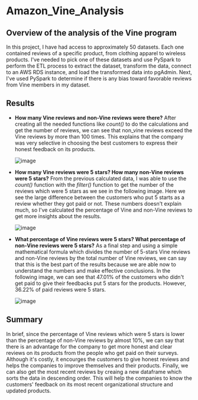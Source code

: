 # Amazon_Vine_Analysis

## Overview of the analysis of the Vine program
In this project, I have had access to approximately 50 datasets. Each one contained reviews of a specific product, from clothing apparel to wireless products. I've needed to pick one of these datasets and use PySpark to perform the ETL process to extract the dataset, transform the data, connect to an AWS RDS instance, and load the transformed data into pgAdmin. Next, I've used PySpark to determine if there is any bias toward favorable reviews from Vine members in my dataset. 

## Results
 - **How many Vine reviews and non-Vine reviews were there?**
   After creating all the needed functions like *count()* to do the calculations and get the number of reviews, we can see that non_vine reviews exceed the Vine reviews by more than 100 times. This explains that the company was very selective in choosing the best customers to express their honest feedback on its products. 

   ![image](https://user-images.githubusercontent.com/80184581/128790748-ee6d1297-f175-4f6a-93a1-96bbfd3e13e8.png)

 - **How many Vine reviews were 5 stars? How many non-Vine reviews were 5 stars?**
From the previous calculated data, I was able to use the *count()* function with the *filter()* function to get the number of the reviews which were 5 stars as we see in the following image. Here we see the large difference between the customers who put 5 starts as a review whether they got paid or not. These numbers doesn't explain much, so I've calculated the percentage of Vine and non-Vine reviews to get more insights about the results.

   ![image](https://user-images.githubusercontent.com/80184581/128790888-e96c6143-e477-438f-b327-9dfa4f0a75fa.png)

 - **What percentage of Vine reviews were 5 stars? What percentage of non-Vine reviews were 5 stars?**
As a final step and using a simple mathematical formula which divides the number of 5-stars Vine reviews and non-Vine reviews by the total number of Vine reviews, we can say that this is the best part of the results because we are able now to understand the numbers and make effective conclusions. In the following image, we can see that 47.01% of the customers who didn't get paid to give their feedbacks put 5 stars for the products. However, 36.22% of paid reviews were 5 stars.

   ![image](https://user-images.githubusercontent.com/80184581/128791152-bdb178d0-32c3-4c18-a03f-3cbf2d892730.png)

## Summary
In brief, since the percentage of Vine reviews which were 5 stars is lower than the percentage of non-Vine reviews by almost 10%, we can say that there is an advantage for the company to get more honest and clear reviews on its products from the people who get paid on their surveys. Although it's costly, it encourges the customers to give honest reviews and helps the companies to improve themselves and their products. Finally, we can also get the most recent reviews by creaing a new dataframe which sorts the data in descending order. This will help the companies to know the customers' feedback on its most recent organizational structure and updated products.
